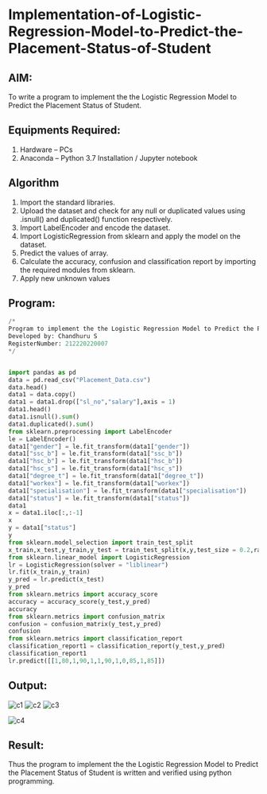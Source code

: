 # Implementation-of-Logistic-Regression-Model-to-Predict-the-Placement-Status-of-Student

## AIM:
To write a program to implement the the Logistic Regression Model to Predict the Placement Status of Student.

## Equipments Required:
1. Hardware – PCs
2. Anaconda – Python 3.7 Installation / Jupyter notebook

## Algorithm
1. Import the standard libraries. 
2. Upload the dataset and check for any null or duplicated values using .isnull() and duplicated() function respectively. 
3. Import LabelEncoder and encode the dataset. 
4. Import LogisticRegression from sklearn and apply the model on the dataset. 
5. Predict the values of array. 
6. Calculate the accuracy, confusion and classification report by importing the required modules from sklearn. 
7. Apply new unknown values

## Program:
```python
/*
Program to implement the the Logistic Regression Model to Predict the Placement Status of Student.
Developed by: Chandhuru S
RegisterNumber: 212220220007
*/


import pandas as pd
data = pd.read_csv("Placement_Data.csv")
data.head()
data1 = data.copy()
data1 = data1.drop(["sl_no","salary"],axis = 1)
data1.head()
data1.isnull().sum()
data1.duplicated().sum()
from sklearn.preprocessing import LabelEncoder
le = LabelEncoder()
data1["gender"] = le.fit_transform(data1["gender"])
data1["ssc_b"] = le.fit_transform(data1["ssc_b"])
data1["hsc_b"] = le.fit_transform(data1["hsc_b"])
data1["hsc_s"] = le.fit_transform(data1["hsc_s"])
data1["degree_t"] = le.fit_transform(data1["degree_t"])
data1["workex"] = le.fit_transform(data1["workex"])
data1["specialisation"] = le.fit_transform(data1["specialisation"])
data1["status"] = le.fit_transform(data1["status"])
data1
x = data1.iloc[:,:-1]
x
y = data1["status"]
y
from sklearn.model_selection import train_test_split
x_train,x_test,y_train,y_test = train_test_split(x,y,test_size = 0.2,random_state = 0)
from sklearn.linear_model import LogisticRegression
lr = LogisticRegression(solver = "liblinear")
lr.fit(x_train,y_train)
y_pred = lr.predict(x_test)
y_pred
from sklearn.metrics import accuracy_score
accuracy = accuracy_score(y_test,y_pred)
accuracy
from sklearn.metrics import confusion_matrix
confusion = confusion_matrix(y_test,y_pred)
confusion
from sklearn.metrics import classification_report
classification_report1 = classification_report(y_test,y_pred)
classification_report1
lr.predict([[1,80,1,90,1,1,90,1,0,85,1,85]])

```

## Output:



![c1](https://github.com/ChandhuruS/Implementation-of-Logistic-Regression-Model-to-Predict-the-Placement-Status-of-Student/assets/123381860/42957fc6-c432-4f4c-9f06-7d842ef5f62e)
![c2](https://github.com/ChandhuruS/Implementation-of-Logistic-Regression-Model-to-Predict-the-Placement-Status-of-Student/assets/123381860/33e9e555-0d9a-4b6b-b01b-0dce746f565b)
![c3](https://github.com/ChandhuruS/Implementation-of-Logistic-Regression-Model-to-Predict-the-Placement-Status-of-Student/assets/123381860/8de2adca-a589-4c29-ad05-09b789dc3304)

![c4](https://github.com/ChandhuruS/Implementation-of-Logistic-Regression-Model-to-Predict-the-Placement-Status-of-Student/assets/123381860/f49e33d9-8110-499e-93a9-9af5d0c41aae)


## Result:
Thus the program to implement the the Logistic Regression Model to Predict the Placement Status of Student is written and verified using python programming.
